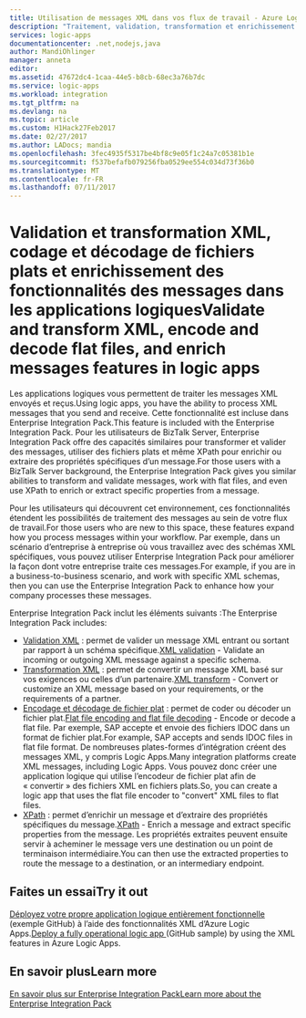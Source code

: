 ```yaml
---
title: Utilisation de messages XML dans vos flux de travail - Azure Logic Apps | Microsoft Docs
description: "Traitement, validation, transformation et enrichissement de messages XML dans les applications logiques et les scénarios d’entreprise à entreprise à l’aide de Enterprise Integration Pack"
services: logic-apps
documentationcenter: .net,nodejs,java
author: MandiOhlinger
manager: anneta
editor: 
ms.assetid: 47672dc4-1caa-44e5-b8cb-68ec3a76b7dc
ms.service: logic-apps
ms.workload: integration
ms.tgt_pltfrm: na
ms.devlang: na
ms.topic: article
ms.custom: H1Hack27Feb2017
ms.date: 02/27/2017
ms.author: LADocs; mandia
ms.openlocfilehash: 3fec4935f5317be4bf8c9e05f1c24a7c05381b1e
ms.sourcegitcommit: f537befafb079256fba0529ee554c034d73f36b0
ms.translationtype: MT
ms.contentlocale: fr-FR
ms.lasthandoff: 07/11/2017
---
```

# <a name="validate-and-transform-xml-encode-and-decode-flat-files-and-enrich-messages-features-in-logic-apps"></a><span data-ttu-id="b8eaa-103">Validation et transformation XML, codage et décodage de fichiers plats et enrichissement des fonctionnalités des messages dans les applications logiques</span><span class="sxs-lookup"><span data-stu-id="b8eaa-103">Validate and transform XML, encode and decode flat files, and enrich messages features in logic apps</span></span>

<span data-ttu-id="b8eaa-104">Les applications logiques vous permettent de traiter les messages XML envoyés et reçus.</span><span class="sxs-lookup"><span data-stu-id="b8eaa-104">Using logic apps, you have the ability to process XML messages that you send and receive.</span></span> <span data-ttu-id="b8eaa-105">Cette fonctionnalité est incluse dans Enterprise Integration Pack.</span><span class="sxs-lookup"><span data-stu-id="b8eaa-105">This feature is included with the Enterprise Integration Pack.</span></span> <span data-ttu-id="b8eaa-106">Pour les utilisateurs de BizTalk Server, Enterprise Integration Pack offre des capacités similaires pour transformer et valider des messages, utiliser des fichiers plats et même XPath pour enrichir ou extraire des propriétés spécifiques d’un message.</span><span class="sxs-lookup"><span data-stu-id="b8eaa-106">For those users with a BizTalk Server background, the Enterprise Integration Pack gives you similar abilities to transform and validate messages, work with flat files, and even use XPath to enrich or extract specific properties from a message.</span></span> 

<span data-ttu-id="b8eaa-107">Pour les utilisateurs qui découvrent cet environnement, ces fonctionnalités étendent les possibilités de traitement des messages au sein de votre flux de travail.</span><span class="sxs-lookup"><span data-stu-id="b8eaa-107">For those users who are new to this space, these features expand how you process messages within your workflow.</span></span> <span data-ttu-id="b8eaa-108">Par exemple, dans un scénario d’entreprise à entreprise où vous travaillez avec des schémas XML spécifiques, vous pouvez utiliser Enterprise Integration Pack pour améliorer la façon dont votre entreprise traite ces messages.</span><span class="sxs-lookup"><span data-stu-id="b8eaa-108">For example, if you are in a business-to-business scenario, and work with specific XML schemas, then you can use the Enterprise Integration Pack to enhance how your company processes these messages.</span></span> 

<span data-ttu-id="b8eaa-109">Enterprise Integration Pack inclut les éléments suivants :</span><span class="sxs-lookup"><span data-stu-id="b8eaa-109">The Enterprise Integration Pack includes:</span></span> 

* <span data-ttu-id="b8eaa-110">[Validation XML](logic-apps-enterprise-integration-xml-validation.md "En savoir plus sur la validation de messages XML") : permet de valider un message XML entrant ou sortant par rapport à un schéma spécifique.</span><span class="sxs-lookup"><span data-stu-id="b8eaa-110">[XML validation](logic-apps-enterprise-integration-xml-validation.md "Learn about XML message validation") - Validate an incoming or outgoing XML message against a specific schema.</span></span>
* <span data-ttu-id="b8eaa-111">[Transformation XML](../logic-apps/logic-apps-enterprise-integration-transform.md "En savoir plus sur les transformations et les mappages de message XML") : permet de convertir un message XML basé sur vos exigences ou celles d’un partenaire.</span><span class="sxs-lookup"><span data-stu-id="b8eaa-111">[XML transform](../logic-apps/logic-apps-enterprise-integration-transform.md "Learn about XML message transformations and maps") - Convert or customize an XML message based on your requirements, or the requirements of a partner.</span></span>
* <span data-ttu-id="b8eaa-112">[Encodage et décodage de fichier plat](logic-apps-enterprise-integration-flatfile.md "En savoir plus sur l’encodage/décodage de fichier plat") : permet de coder ou décoder un fichier plat.</span><span class="sxs-lookup"><span data-stu-id="b8eaa-112">[Flat file encoding and flat file decoding](logic-apps-enterprise-integration-flatfile.md "Learn about flat file encoding/decoding") - Encode or decode a flat file.</span></span> <span data-ttu-id="b8eaa-113">Par exemple, SAP accepte et envoie des fichiers IDOC dans un format de fichier plat.</span><span class="sxs-lookup"><span data-stu-id="b8eaa-113">For example, SAP accepts and sends IDOC files in flat file format.</span></span> <span data-ttu-id="b8eaa-114">De nombreuses plates-formes d’intégration créent des messages XML, y compris Logic Apps.</span><span class="sxs-lookup"><span data-stu-id="b8eaa-114">Many integration platforms create XML messages, including Logic Apps.</span></span> <span data-ttu-id="b8eaa-115">Vous pouvez donc créer une application logique qui utilise l’encodeur de fichier plat afin de « convertir » des fichiers XML en fichiers plats.</span><span class="sxs-lookup"><span data-stu-id="b8eaa-115">So, you can create a logic app that uses the flat file encoder to "convert" XML files to flat files.</span></span> 
* <span data-ttu-id="b8eaa-116">[XPath](https://msdn.microsoft.com/library/mt643789.aspx) : permet d’enrichir un message et d’extraire des propriétés spécifiques du message.</span><span class="sxs-lookup"><span data-stu-id="b8eaa-116">[XPath](https://msdn.microsoft.com/library/mt643789.aspx) - Enrich a message and extract specific properties from the message.</span></span> <span data-ttu-id="b8eaa-117">Les propriétés extraites peuvent ensuite servir à acheminer le message vers une destination ou un point de terminaison intermédiaire.</span><span class="sxs-lookup"><span data-stu-id="b8eaa-117">You can then use the extracted properties to route the message to a destination, or an intermediary endpoint.</span></span>

## <a name="try-it-out"></a><span data-ttu-id="b8eaa-118">Faites un essai</span><span class="sxs-lookup"><span data-stu-id="b8eaa-118">Try it out</span></span>
<span data-ttu-id="b8eaa-119">[Déployez votre propre application logique entièrement fonctionnelle](https://github.com/Azure/azure-quickstart-templates/tree/master/201-logic-app-veter-pipeline) (exemple GitHub) à l’aide des fonctionnalités XML d’Azure Logic Apps.</span><span class="sxs-lookup"><span data-stu-id="b8eaa-119">[Deploy a fully operational logic app ](https://github.com/Azure/azure-quickstart-templates/tree/master/201-logic-app-veter-pipeline) (GitHub sample) by using the XML features in Azure Logic Apps.</span></span>

## <a name="learn-more"></a><span data-ttu-id="b8eaa-120">En savoir plus</span><span class="sxs-lookup"><span data-stu-id="b8eaa-120">Learn more</span></span>
[<span data-ttu-id="b8eaa-121">En savoir plus sur Enterprise Integration Pack</span><span class="sxs-lookup"><span data-stu-id="b8eaa-121">Learn more about the Enterprise Integration Pack</span></span>](../logic-apps/logic-apps-enterprise-integration-overview.md "Découvrez Enterprise Integration Pack")
